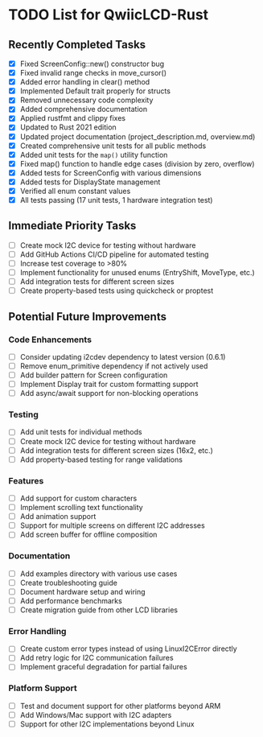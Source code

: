 # TODO List for QwiicLCD-Rust

## Recently Completed Tasks
- [x] Fixed ScreenConfig::new() constructor bug
- [x] Fixed invalid range checks in move_cursor()
- [x] Added error handling in clear() method
- [x] Implemented Default trait properly for structs
- [x] Removed unnecessary code complexity
- [x] Added comprehensive documentation
- [x] Applied rustfmt and clippy fixes
- [x] Updated to Rust 2021 edition
- [x] Updated project documentation (project_description.md, overview.md)
- [x] Created comprehensive unit tests for all public methods
- [x] Added unit tests for the `map()` utility function
- [x] Fixed map() function to handle edge cases (division by zero, overflow)
- [x] Added tests for ScreenConfig with various dimensions
- [x] Added tests for DisplayState management
- [x] Verified all enum constant values
- [x] All tests passing (17 unit tests, 1 hardware integration test)

## Immediate Priority Tasks
- [ ] Create mock I2C device for testing without hardware
- [ ] Add GitHub Actions CI/CD pipeline for automated testing
- [ ] Increase test coverage to >80%
- [ ] Implement functionality for unused enums (EntryShift, MoveType, etc.)
- [ ] Add integration tests for different screen sizes
- [ ] Create property-based tests using quickcheck or proptest

## Potential Future Improvements

### Code Enhancements
- [ ] Consider updating i2cdev dependency to latest version (0.6.1)
- [ ] Remove enum_primitive dependency if not actively used
- [ ] Add builder pattern for Screen configuration
- [ ] Implement Display trait for custom formatting support
- [ ] Add async/await support for non-blocking operations

### Testing
- [ ] Add unit tests for individual methods
- [ ] Create mock I2C device for testing without hardware
- [ ] Add integration tests for different screen sizes (16x2, etc.)
- [ ] Add property-based testing for range validations

### Features
- [ ] Add support for custom characters
- [ ] Implement scrolling text functionality
- [ ] Add animation support
- [ ] Support for multiple screens on different I2C addresses
- [ ] Add screen buffer for offline composition

### Documentation
- [ ] Add examples directory with various use cases
- [ ] Create troubleshooting guide
- [ ] Document hardware setup and wiring
- [ ] Add performance benchmarks
- [ ] Create migration guide from other LCD libraries

### Error Handling
- [ ] Create custom error types instead of using LinuxI2CError directly
- [ ] Add retry logic for I2C communication failures
- [ ] Implement graceful degradation for partial failures

### Platform Support
- [ ] Test and document support for other platforms beyond ARM
- [ ] Add Windows/Mac support with I2C adapters
- [ ] Support for other I2C implementations beyond Linux